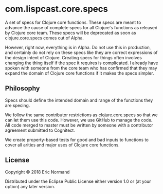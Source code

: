 # com.lispcast.core.specs

A set of specs for Clojure core functions. These specs are meant to
advance the cause of complete specs for all Clojure's functions as
released by Clojure core team. These specs will be deprecated as soon
as clojure.core.specs comes out of Alpha.

However, right now, everything is in Alpha. Do not use this in
production, and certainly do not rely on these specs like they are
correct expressions of the design intent of Clojure. Creating specs
for things often involves changing the thing itself if the spec it
requires is complicated. I already have spoken with someone from the
core team who has confirmed that they may expand the domain of Clojure
core functions if it makes the specs simpler.

## Philosophy

Specs should define the intended domain and range of the functions
they are specing.

We follow the same contributor restrictions as clojure.core.specs so
that we can let them use this code. However, we use GitHub to manage
the code. All code merged to master must be written by someone with a
contributor agreement submitted to Cognitect.

We create property-based tests for good and bad inputs to functions to
cover all arities and major uses of Clojure core functions.

## License

Copyright © 2018 Eric Normand

Distributed under the Eclipse Public License either version 1.0 or (at
your option) any later version.
